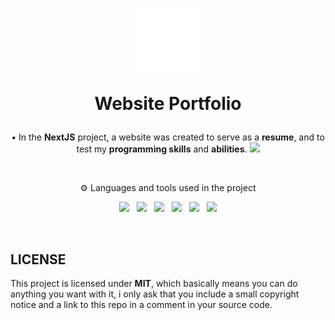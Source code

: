 <!--Heading-->
<h1 align='center'>
	<img src='.github/pedrovisk_logo.png' alt='Logo' width='100px' height='100px' />
	<p>
		<strong>
			Website Portfolio
		</strong>
	</p>
</h1>
<p align='center'>
	• In the <strong>NextJS</strong> project, a website was created to serve as a <strong>resume</strong>, and to test my <strong>programming skills</strong> and <strong>abilities</strong>.
  <img src='https://img.shields.io/badge/Website-black?style=for-the-badge&logo=next.js&logoColor=white' />
</p>
<br />
<!--/Heading-->

<!--Section-->
<p align='center'>
  ⚙️ Languages and tools used in the project
</p>
<p align='center'>
  <img src='https://img.shields.io/badge/Next-black?style=for-the-badge&logo=next.js&logoColor=white' />&nbsp;&nbsp;
  <img src='https://img.shields.io/badge/chakra-%234ED1C5?style=for-the-badge&logo=chakraui&logoColor=white' />&nbsp;&nbsp;
  <img src='https://img.shields.io/badge/i18next-98fb98?style=for-the-badge&logo=i18next&logoColor=white' />&nbsp;&nbsp;
  <img src='https://img.shields.io/badge/Framer-black?style=for-the-badge&logo=framer&logoColor=blue' />&nbsp;&nbsp;
  <img src='https://img.shields.io/badge/fontsource-f49700?style=for-the-badge&logo=google&logoColor=white' />&nbsp;&nbsp;
  <img src='https://img.shields.io/badge/Figma-4B275F?style=for-the-badge&logo=figma&logoColor=white' />
</p>
<br/>
<!--/Section-->

<!--Footer-->
<h2>
	LICENSE
</h2>
<p>
	This project is licensed under <strong>MIT</strong>, which basically means you can do anything you want with it, i only ask that you include a small copyright notice and a link to this repo in a comment in your source code.
</p>
<!--/Footer-->